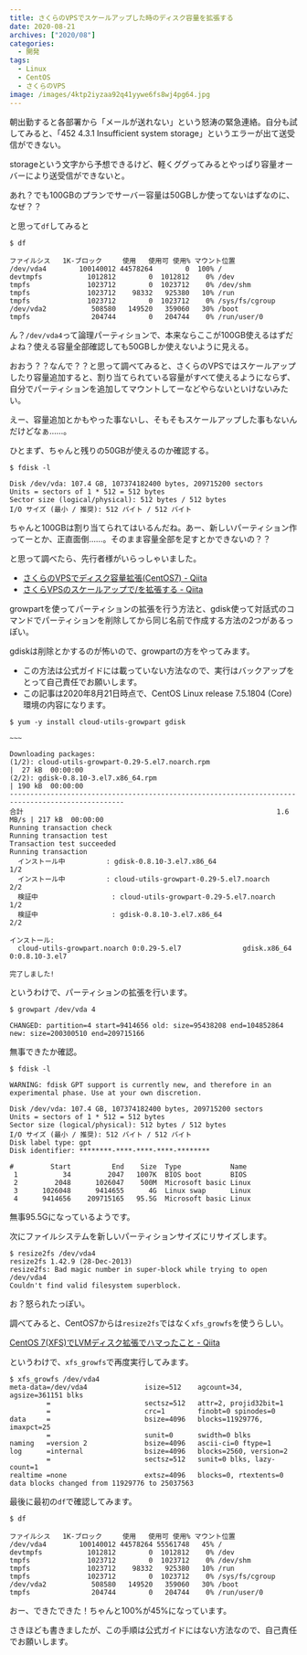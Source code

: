 ```yaml
---
title: さくらのVPSでスケールアップした時のディスク容量を拡張する
date: 2020-08-21
archives: ["2020/08"]
categories:
  - 開発
tags:
  - Linux
  - CentOS
  - さくらのVPS
image: /images/4ktp2iyzaa92q41yywe6fs8wj4pg64.jpg
---
```

朝出勤すると各部署から「メールが送れない」という怒涛の緊急連絡。自分も試してみると、「452 4.3.1 Insufficient system storage」というエラーが出て送受信ができない。

storageという文字から予想できるけど、軽くググってみるとやっぱり容量オーバーにより送受信ができないと。

あれ？でも100GBのプランでサーバー容量は50GBしか使ってないはずなのに、なぜ？？

と思って`df`してみると

```
$ df

ファイルシス   1K-ブロック     使用   使用可 使用% マウント位置
/dev/vda4        100140012 44578264        0  100% /
devtmpfs           1012812        0  1012812    0% /dev
tmpfs              1023712        0  1023712    0% /dev/shm
tmpfs              1023712    98332   925380   10% /run
tmpfs              1023712        0  1023712    0% /sys/fs/cgroup
/dev/vda2           508580   149520   359060   30% /boot
tmpfs               204744        0   204744    0% /run/user/0
```

ん？`/dev/vda4`って論理パーティションで、本来ならここが100GB使えるはずだよね？使える容量全部確認しても50GBしか使えないように見える。

おおう？？なんで？？と思って調べてみると、さくらのVPSではスケールアップしたり容量追加すると、割り当てられている容量がすべて使えるようにならず、自分でパーティションを追加してマウントしてーなどやらないといけないみたい。

えー、容量追加とかもやった事ないし、そもそもスケールアップした事もないんだけどなぁ……。

ひとまず、ちゃんと残りの50GBが使えるのか確認する。

```
$ fdisk -l

Disk /dev/vda: 107.4 GB, 107374182400 bytes, 209715200 sectors
Units = sectors of 1 * 512 = 512 bytes
Sector size (logical/physical): 512 bytes / 512 bytes
I/O サイズ (最小 / 推奨): 512 バイト / 512 バイト
```

ちゃんと100GBは割り当てられてはいるんだね。あー、新しいパーティション作ってーとか、正直面倒……。そのまま容量全部を足すとかできないの？？

と思って調べたら、先行者様がいらっしゃいました。

- [さくらのVPSでディスク容量拡張(CentOS7) - Qiita](https://qiita.com/mighty-n/items/6571fe3921713f6cc0ea)
- [さくらVPSのスケールアップで/を拡張する - Qiita](https://qiita.com/touta/items/011fe6b15dd241aa33e0)

growpartを使ってパーティションの拡張を行う方法と、gdisk使って対話式のコマンドでパーティションを削除してから同じ名前で作成する方法の2つがあるっぽい。

gdiskは削除とかするのが怖いので、growpartの方をやってみます。

- この方法は公式ガイドには載っていない方法なので、実行はバックアップをとって自己責任でお願いします。
- この記事は2020年8月21日時点で、CentOS Linux release 7.5.1804 (Core) 環境の内容になります。

```
$ yum -y install cloud-utils-growpart gdisk

~~~

Downloading packages:
(1/2): cloud-utils-growpart-0.29-5.el7.noarch.rpm                          |  27 kB  00:00:00     
(2/2): gdisk-0.8.10-3.el7.x86_64.rpm                                       | 190 kB  00:00:00     
--------------------------------------------------------------------------------------------------
合計                                                              1.6 MB/s | 217 kB  00:00:00     
Running transaction check
Running transaction test
Transaction test succeeded
Running transaction
  インストール中          : gdisk-0.8.10-3.el7.x86_64                                         1/2 
  インストール中          : cloud-utils-growpart-0.29-5.el7.noarch                            2/2 
  検証中                  : cloud-utils-growpart-0.29-5.el7.noarch                            1/2 
  検証中                  : gdisk-0.8.10-3.el7.x86_64                                         2/2 

インストール:
  cloud-utils-growpart.noarch 0:0.29-5.el7               gdisk.x86_64 0:0.8.10-3.el7 

完了しました!
```

というわけで、パーティションの拡張を行います。

```
$ growpart /dev/vda 4

CHANGED: partition=4 start=9414656 old: size=95438208 end=104852864 new: size=200300510 end=209715166
```

無事できたか確認。

```
$ fdisk -l

WARNING: fdisk GPT support is currently new, and therefore in an experimental phase. Use at your own discretion.

Disk /dev/vda: 107.4 GB, 107374182400 bytes, 209715200 sectors
Units = sectors of 1 * 512 = 512 bytes
Sector size (logical/physical): 512 bytes / 512 bytes
I/O サイズ (最小 / 推奨): 512 バイト / 512 バイト
Disk label type: gpt
Disk identifier: ********-****-****-****-********

#         Start          End    Size  Type            Name
 1           34         2047   1007K  BIOS boot       BIOS
 2         2048      1026047    500M  Microsoft basic Linux
 3      1026048      9414655      4G  Linux swap      Linux
 4      9414656    209715165   95.5G  Microsoft basic Linux
```

無事95.5Gになっているようです。

次にファイルシステムを新しいパーティションサイズにリサイズします。

```
$ resize2fs /dev/vda4
resize2fs 1.42.9 (28-Dec-2013)
resize2fs: Bad magic number in super-block while trying to open /dev/vda4
Couldn't find valid filesystem superblock.
```

お？怒られたっぽい。

調べてみると、CentOS7からは`resize2fs`ではなく`xfs_growfs`を使うらしい。

[CentOS 7(XFS)でLVMディスク拡張でハマったこと - Qiita](https://qiita.com/fetaro/items/d7dc74262633ba474bc8)

というわけで、`xfs_growfs`で再度実行してみます。

```
$ xfs_growfs /dev/vda4
meta-data=/dev/vda4              isize=512    agcount=34, agsize=361151 blks
         =                       sectsz=512   attr=2, projid32bit=1
         =                       crc=1        finobt=0 spinodes=0
data     =                       bsize=4096   blocks=11929776, imaxpct=25
         =                       sunit=0      swidth=0 blks
naming   =version 2              bsize=4096   ascii-ci=0 ftype=1
log      =internal               bsize=4096   blocks=2560, version=2
         =                       sectsz=512   sunit=0 blks, lazy-count=1
realtime =none                   extsz=4096   blocks=0, rtextents=0
data blocks changed from 11929776 to 25037563
```

最後に最初の`df`で確認してみます。

```
$ df

ファイルシス   1K-ブロック     使用   使用可 使用% マウント位置
/dev/vda4        100140012 44578264 55561748   45% /
devtmpfs           1012812        0  1012812    0% /dev
tmpfs              1023712        0  1023712    0% /dev/shm
tmpfs              1023712    98332   925380   10% /run
tmpfs              1023712        0  1023712    0% /sys/fs/cgroup
/dev/vda2           508580   149520   359060   30% /boot
tmpfs               204744        0   204744    0% /run/user/0
```

おー、できたできた！ちゃんと100%が45%になっています。

さきほども書きましたが、この手順は公式ガイドにはない方法なので、自己責任でお願いします。